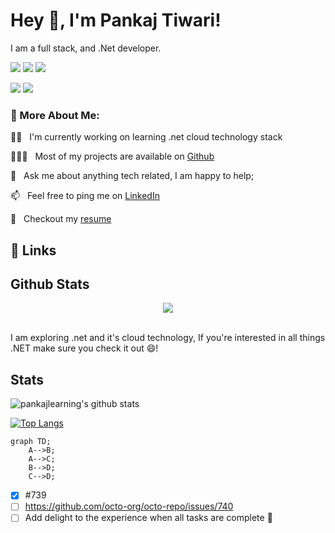 
# Hey 👋, I'm Pankaj Tiwari!
I am a full stack, and .Net developer. 

[![](https://img.shields.io/badge/-@Pankaj@20Tiwari-%231DA1F2?style=flat-square&logo=twitter&logoColor=ffffff)](https://github.com/pankajlearning)
[![](https://img.shields.io/badge/-@Pankaj@20Tiwari-%23181717?style=flat-square&logo=github)](https://github.com/pankajlearning)
[![](https://img.shields.io/badge/-Pankaj%20Tiwari-blue?style=flat-square&logo=Linkedin&logoColor=white&link=https://github.com/pankajlearning)](https://github.com/pankajlearning)

[![](https://img.shields.io/badge/-@pankajlearning-%23181717?style=flat-square&logo=github)](https://github.com/pankajlearning)
[![](https://img.shields.io/badge/-@pankajlearning-%23181717?style=flat-square&logo=github)](https://github.com/pankajlearning)


### 🧐 More About Me:
👩‍💻 &nbsp; I'm currently working on learning .net cloud technology stack

👨🏻‍💻 &nbsp; Most of my projects are available on [Github](https://github.com/pankajlearning?tab=repositories)

💬 &nbsp; Ask me about anything tech related, I am happy to help;

📫 &nbsp; Feel free to ping me on [LinkedIn](https://github.com/pankajlearning?tab=repositories)

📝 &nbsp; Checkout my [resume](https://github.com/pankajlearning?tab=repositories)


## 🔗 Links

## Github Stats  
<div align="center"><img src="https://github-readme-stats.vercel.app/api?username=pankajlearning&show_icons=true&count_private=true&hide_border=true" align="center" /></div>  

<br/>  

I am exploring .net and it's cloud technology, If you're interested in all things .NET make sure you check it out 😄!

## Stats
![pankajlearning's github stats](https://github-readme-stats.vercel.app/api?username=pankajlearning&show_icons=true&theme=tokyonight)


[![Top Langs](https://github-readme-stats.vercel.app/api/top-langs/?username=pankajlearning&layout=compact)](https://github.com/pankajlearning/github-readme-stats)

```mermaid
graph TD;
    A-->B;
    A-->C;
    B-->D;
    C-->D;
```
- [x] #739
- [ ] https://github.com/octo-org/octo-repo/issues/740
- [ ] Add delight to the experience when all tasks are complete :tada:
